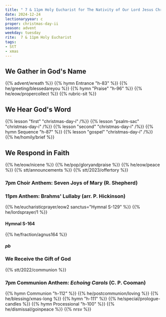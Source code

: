 ```yaml
---
title: " 7 & 11pm Holy Eucharist for The Nativity of Our Lord Jesus Christ: Christmas Day"
date: 2024-12-24
lectionaryyear: c
proper: christmas-day-ii
season: advent
weekday: tuesday
rite:  7 & 11pm Holy Eucharist
tags:
- StT
- xmas
---
```

## We Gather in God's Name
{{% advent/wreath %}}
{{% hymn Entrance "h-83" %}}
{{% he/greeting/blessedareyou %}}
{{% hymn "Praise" "h-96" %}}
{{% he/eow/propercollect %}}
{{% rubric-sit %}}
## We Hear God's Word
{{% lesson "first" "christmas-day-i" /%}}
{{% lesson "psalm-sac" "christmas-day-i" /%}}
{{% lesson "second" "christmas-day-i" /%}}
{{% hymn Sequence "h-87" %}}
{{% lesson "gospel" "christmas-day-i" /%}}
{{% he/homily/brief %}}
## We Respond in Faith
{{% he/eow/nicene %}}
{{% he/pop/gloryandpraise %}}
{{% he/eow/peace %}}
{{% stt/announcements %}}
{{% stt/2023/offertory %}}
### 7pm Choir Anthem: Seven Joys of Mary (R. Shepherd)
### 11pm Anthem: Brahms' Lullaby (arr. P. Hickinson)
{{% he/eucharisticprayer/eow2 sanctus="Hymnal S-129" %}}
{{% he/lordsprayer/1 %}}
#### Hymnal S-164
{{% he/fraction/agnus164 %}}
##### pb
### We Receive the Gift of God
{{% stt/2022/communion %}}
### 7pm Communion Anthem: _Echoing Carols_ (C. P. Cooman)
{{% hymn Communion "h-112" %}}
{{% he/postcommunion/loving %}}
{{% he/blessing/xmas-long %}}
{{% hymn "h-111" %}}
{{% he/special/prologue-candles %}}
{{% hymn Processional "h-100" %}}
{{% he/dismissal/goinpeace %}}
{{% nrsv %}}

